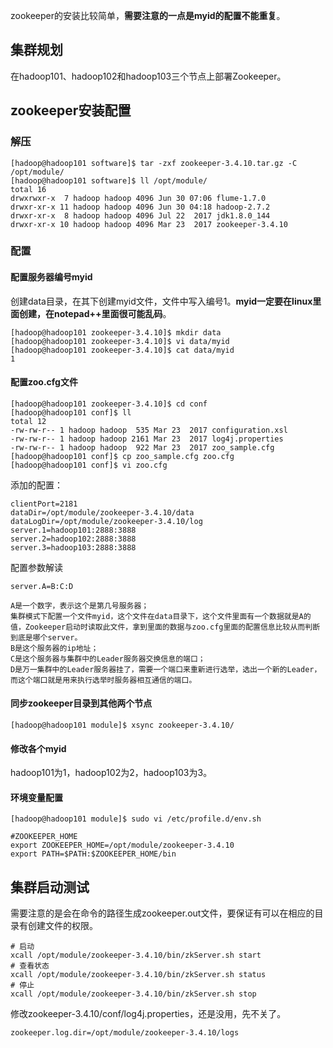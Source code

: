 zookeeper的安装比较简单，**需要注意的一点是myid的配置不能重复**。

## 集群规划
在hadoop101、hadoop102和hadoop103三个节点上部署Zookeeper。


## zookeeper安装配置

### 解压
```
[hadoop@hadoop101 software]$ tar -zxf zookeeper-3.4.10.tar.gz -C /opt/module/
[hadoop@hadoop101 software]$ ll /opt/module/
total 16
drwxrwxr-x  7 hadoop hadoop 4096 Jun 30 07:06 flume-1.7.0
drwxr-xr-x 11 hadoop hadoop 4096 Jun 30 04:18 hadoop-2.7.2
drwxr-xr-x  8 hadoop hadoop 4096 Jul 22  2017 jdk1.8.0_144
drwxr-xr-x 10 hadoop hadoop 4096 Mar 23  2017 zookeeper-3.4.10
```

### 配置
#### 配置服务器编号myid
创建data目录，在其下创建myid文件，文件中写入编号1。**myid一定要在linux里面创建，在notepad++里面很可能乱码**。
```
[hadoop@hadoop101 zookeeper-3.4.10]$ mkdir data
[hadoop@hadoop101 zookeeper-3.4.10]$ vi data/myid
[hadoop@hadoop101 zookeeper-3.4.10]$ cat data/myid 
1
```

#### 配置zoo.cfg文件
```
[hadoop@hadoop101 zookeeper-3.4.10]$ cd conf
[hadoop@hadoop101 conf]$ ll
total 12
-rw-rw-r-- 1 hadoop hadoop  535 Mar 23  2017 configuration.xsl
-rw-rw-r-- 1 hadoop hadoop 2161 Mar 23  2017 log4j.properties
-rw-rw-r-- 1 hadoop hadoop  922 Mar 23  2017 zoo_sample.cfg
[hadoop@hadoop101 conf]$ cp zoo_sample.cfg zoo.cfg
[hadoop@hadoop101 conf]$ vi zoo.cfg 
```
添加的配置：
```
clientPort=2181
dataDir=/opt/module/zookeeper-3.4.10/data
dataLogDir=/opt/module/zookeeper-3.4.10/log
server.1=hadoop101:2888:3888
server.2=hadoop102:2888:3888
server.3=hadoop103:2888:3888
```

配置参数解读
```
server.A=B:C:D

A是一个数字，表示这个是第几号服务器；
集群模式下配置一个文件myid，这个文件在data目录下，这个文件里面有一个数据就是A的值，Zookeeper启动时读取此文件，拿到里面的数据与zoo.cfg里面的配置信息比较从而判断到底是哪个server。
B是这个服务器的ip地址；
C是这个服务器与集群中的Leader服务器交换信息的端口；
D是万一集群中的Leader服务器挂了，需要一个端口来重新进行选举，选出一个新的Leader，而这个端口就是用来执行选举时服务器相互通信的端口。
```

#### 同步zookeeper目录到其他两个节点
```
[hadoop@hadoop101 module]$ xsync zookeeper-3.4.10/
```

#### 修改各个myid
hadoop101为1，hadoop102为2，hadoop103为3。

#### 环境变量配置
```
[hadoop@hadoop101 module]$ sudo vi /etc/profile.d/env.sh

#ZOOKEEPER_HOME
export ZOOKEEPER_HOME=/opt/module/zookeeper-3.4.10
export PATH=$PATH:$ZOOKEEPER_HOME/bin
```

## 集群启动测试
需要注意的是会在命令的路径生成zookeeper.out文件，要保证有可以在相应的目录有创建文件的权限。

```
# 启动
xcall /opt/module/zookeeper-3.4.10/bin/zkServer.sh start
# 查看状态
xcall /opt/module/zookeeper-3.4.10/bin/zkServer.sh status
# 停止
xcall /opt/module/zookeeper-3.4.10/bin/zkServer.sh stop
```

修改zookeeper-3.4.10/conf/log4j.properties，还是没用，先不关了。
```
zookeeper.log.dir=/opt/module/zookeeper-3.4.10/logs
```




```

```